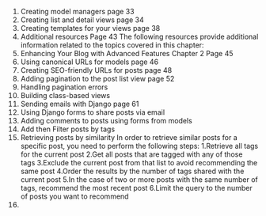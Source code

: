 1. Creating model managers page 33
2. Creating list and detail views page 34
3. Creating templates for your views page 38
4. Additional resources Page 43
   The following resources provide additional information related to the topics covered in this chapter:
5. Enhancing Your Blog with Advanced Features
   Chapter 2 Page 45
6. Using canonical URLs for models page 46
7. Creating SEO-friendly URLs for posts page 48
8. Adding pagination to the post list view page 52
9. Handling pagination errors
10. Building class-based views
11. Sending emails with Django page 61  
12. Using Django forms to share posts via email
13. Adding comments to posts using forms from models
14. Add then Filter posts by tags 
15. Retrieving posts by similarity
In order to retrieve similar posts for a specific post, you need to perform the following steps:
1.Retrieve all tags for the current post
2.Get all posts that are tagged with any of those tags
3.Exclude the current post from that list to avoid recommending the same post
4.Order the results by the number of tags shared with the current post
5.In the case of two or more posts with the same number of tags, recommend the most recent post
6.Limit the query to the number of posts you want to recommend
16.